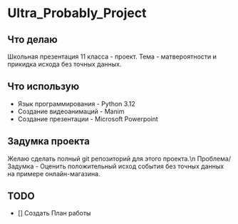 # Ultra_Probably_Project
 ## Что делаю
  
  Школьная презентация 11 класса - проект. Тема - матвероятности и прикидка исхода без точных данных.

 ## Что использую

  * Язык программирования - Python 3.12
  * Создание видеоанимаций - Manim
  * Создание презентации - Microsoft Powerpoint
  
 ## Задумка проекта

  Желаю сделать полный git репозиторий для этого проекта.\n
  Проблема/Задумка - Оценить положительный исход события без точных данных на примере онлайн-магазина.

 ## TODO

  - [] Создать План работы